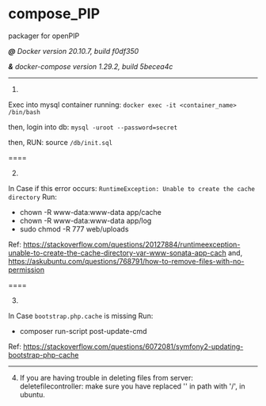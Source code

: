 # compose_PIP
packager for openPIP

***@** Docker version 20.10.7, build f0df350*

***&** docker-compose version 1.29.2, build 5becea4c*


-----------
1.
Exec into mysql container running: `docker exec -it <container_name> /bin/bash`

then, login into db: `mysql -uroot --password=secret`

then, RUN: source `/db/init.sql`

====

2.
In Case if this error occurs:
`RuntimeException: Unable to create the cache directory`
Run:
  - chown -R www-data:www-data app/cache
  - chown -R www-data:www-data app/log
  - sudo chmod -R 777 web/uploads
 
 Ref: https://stackoverflow.com/questions/20127884/runtimeexception-unable-to-create-the-cache-directory-var-www-sonata-app-cach
 and,
 https://askubuntu.com/questions/768791/how-to-remove-files-with-no-permission

====

3.
In Case `bootstrap.php.cache` is missing
Run:
  - composer run-script post-update-cmd
 
 Ref: https://stackoverflow.com/questions/6072081/symfony2-updating-bootstrap-php-cache 
 
--------
4. If you are having trouble in deleting files from server: deletefilecontroller:
    make sure you have replaced '\' in path with '/', in ubuntu.
